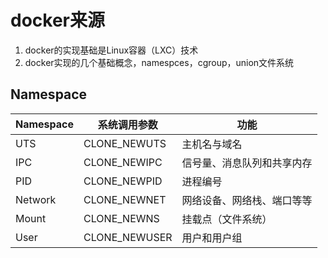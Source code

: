 # docker来源

1. docker的实现基础是Linux容器（LXC）技术
2. docker实现的几个基础概念，namespces，cgroup，union文件系统

## Namespace

| Namespace | 系统调用参数 | 功能 |
| ------ | ------ | ------ |
| UTS | CLONE_NEWUTS | 主机名与域名 |
| IPC | CLONE_NEWIPC | 信号量、消息队列和共享内存 |
| PID | CLONE_NEWPID | 进程编号 |
| Network | CLONE_NEWNET | 网络设备、网络栈、端口等等 |
| Mount | CLONE_NEWNS | 挂载点（文件系统） |
| User | CLONE_NEWUSER | 用户和用户组 |


